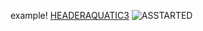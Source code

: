 example!
[HEADERAQUATIC3](https://user-images.githubusercontent.com/85844486/162133424-4ef645c9-2641-4ccf-8413-fe199b4df95f.png)
![ASSTARTED](https://user-images.githubusercontent.com/85844486/162133330-155563d0-24f1-4330-a1b2-835c9bfb3f40.png)
